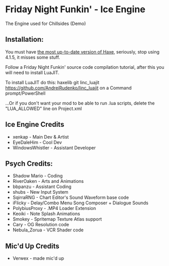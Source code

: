 # Friday Night Funkin' - Ice Engine

The Engine used for Chillsides (Demo)

## Installation:

You must have [the most up-to-date version of Haxe](https://haxe.org/download/), seriously, stop using 4.1.5, it misses some stuff.

Follow a Friday Night Funkin' source code compilation tutorial, after this you will need to install LuaJIT.

To install LuaJIT do this: haxelib git linc_luajit https://github.com/AndreiRudenko/linc_luajit  on a Command prompt/PowerShell

...Or if you don't want your mod to be able to run .lua scripts, delete the "LUA_ALLOWED" line on Project.xml

## Ice Engine Credits
* xenkap - Main Dev & Artist
* EyeDaleHim - Cool Dev
* WindowsWhistler - Assistant Developer

## Psych Credits:
* Shadow Mario - Coding
* RiverOaken - Arts and Animations
* bbpanzu - Assistant Coding
* shubs - New Input System
* SqirraRNG - Chart Editor's Sound Waveform base code
* iFlicky - Delay/Combo Menu Song Composer + Dialogue Sounds
* PolybiusProxy - .MP4 Loader Extension
* Keoiki - Note Splash Animations
* Smokey - Spritemap Texture Atlas support
* Cary - OG Resolution code
* Nebula_Zorua - VCR Shader code

## Mic'd Up Credits
* Verwex - made mic'd up

